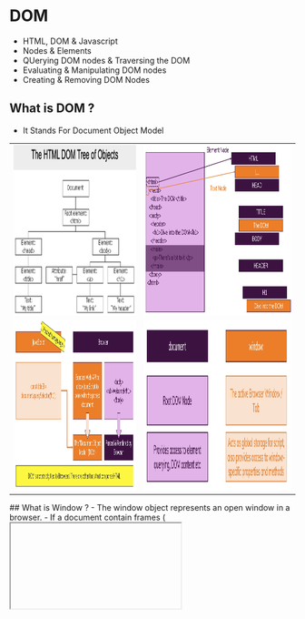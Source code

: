 # DOM
- HTML, DOM & Javascript
- Nodes & Elements
- QUerying DOM nodes & Traversing the DOM
- Evaluating & Manipulating DOM nodes
- Creating & Removing DOM Nodes
  
## What is DOM ?
- It Stands For Document Object Model
<table>
<tr>
<td>
  <img src="https://github.com/spdobest/JavaScriptUdemy/blob/master/ReadMe/images/DOM_TreeStructure.png" width="500" height="300" /> 
 </td>
<td>
<img src="https://github.com/spdobest/JavaScriptUdemy/blob/master/ReadMe/images/documentTreeStructure.png" width="600" height="300" />
</td>
</tr>
  <tr>
<td>
  <img src="https://github.com/spdobest/JavaScriptUdemy/blob/master/ReadMe/images/domPageLoading.png" width="500" height="300" /> 
 </td>
<td>
<img src="https://github.com/spdobest/JavaScriptUdemy/blob/master/ReadMe/images/documentsAndElementsInDom.png" width="500" height="300" />
</td>
</tr>
</table>  
## What is Window ?
- The window object represents an open window in a browser.
- If a document contain frames (<iframe> tags), the browser creates one window object for the HTML document, and one additional window object for each frame.
- Window contain other elements like document.

## What is Document ?
Add image 
documentTreeStructure.png
## Querying Element
- querySelector(), getElementById()
Add image
queryElementExample.png
NodesAndQuery.png
  
## Selecting Element in DOM
- By using the document.querySelector('.id') - you will get list of elements in the console
- document.querySelector('.id')
- document.querySelector('ul li:first-of-type')
## Exploring and Changing DOM properties 
- Search mdn h1 element and select the first link
Add  image
evaluatingElementId.png
 
## Attributes and Properties
Add image  
attributesVsProperties.png  
## Selecting Multiple Elements
- document.querySelector('.id')
- document.querySelector('#id')
- document.querySelector('id')
- **Difference between document.querySelector('#someId') and document.getElementById('someId')
    - QuerySelector uses a CSS selector and can match ANY elements( depending on provided selector)
    - getElementById looks only for the ID
- **ASSIGNMENT**
    - Which challenges did you face, how did you overcome them?
    - Side-note: DON'T share your code, only share your thoughts. Compare your code to mine (solution video + attached code).



- const alLis =  document.querySelectorAll(li)
- allLis will contains all li node element in the document
- ```
    const listItemElements = document.getElementsByTagName(li);
    for( const liElement of listItemElements){
        console.dir(liElement);
    }
    ```
- How to chenga the property of an Element
-```
    const h1 = document.getElementById('id');
    h1.textContent = 'Hello New Text!';
    h1.style.color = 'white';
    h1.style.backgroundColor = 'black';
    
  ```  
